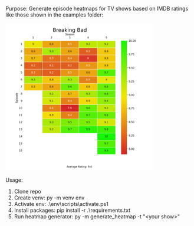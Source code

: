 Purpose: Generate episode heatmaps for TV shows based on IMDB ratings like those shown in the examples folder:

<img src=".\examples\Breaking_Bad_Heatmap.png" alt="Breaking Bad heatmap" width="400"/>

Usage:
1. Clone repo
2. Create venv: py -m venv env
3. Activate env: .\env\scripts\activate.ps1
4. Install packages: pip install -r .\requirements.txt
3. Run heatmap generator: py -m generate_heatmap -t "\<your show\>"
